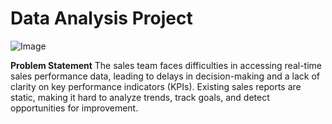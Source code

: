# Data Analysis Project

![Image](https://github.com/user-attachments/assets/cbb499f2-76f0-4745-8e60-48fb8c6c96e0)

**Problem Statement**
The sales team faces difficulties in accessing real-time sales performance data, leading to delays in decision-making and a lack of clarity on key performance indicators (KPIs). Existing sales reports are static, making it hard to analyze trends, track goals, and detect opportunities for improvement.

